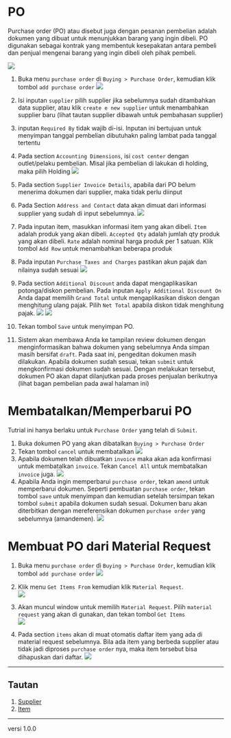 # PO
Purchase order (PO) atau disebut juga dengan pesanan pembelian adalah dokumen yang dibuat untuk menunjukkan barang yang ingin dibeli.  PO digunakan sebagai kontrak yang membentuk kesepakatan antara pembeli dan penjual mengenai barang yang ingin dibeli oleh pihak pembeli.

![](/assets/buying_flow_po..PNG)

1. Buka menu `purchase order` di `Buying > Purchase Order`, kemudian klik tombol `add purchase order`
![](/assets/po1.PNG)

2. Isi inputan `supplier` pilih supplier jika sebelumnya sudah ditambahkan data supplier, atau klik `create e new supplier` untuk menambahkan supplier baru (lihat tautan supplier dibawah untuk pembahasan supplier)

3. inputan `Required By` tidak wajib di-isi. Inputan ini bertujuan untuk menyimpan tanggal pembelian dibutuhakn paling lambat pada tanggal tertentu 

4. Pada section `Accounting Dimensions`, isi `cost center` dengan outlet/pelaku pembelian. Misal jika pembelian di lakukan di holding, maka pilih Holding
   ![](/assets/po2.PNG)

5. Pada section `Supplier Invoice Details`, apabila dari PO belum menerima dokumen dari supplier, maka tidak perlu diinput
   
6. Pada Section `Address and Contact` data akan dimuat dari informasi supplier yang sudah di input sebelumnya. 
   ![](/assets/po5.PNG)

7. Pada inputan item, masukkan informasi item yang akan dibeli. `Item` adalah produk yang akan dibeli. `Accepted Qty` adalah jumlah qty produk yang akan dibeli. `Rate` adalah nominal harga produk per 1 satuan. Klik tombol `Add Row` untuk menambahkan beberapa produk 

8. Pada inputan `Purchase Taxes and Charges` pastikan akun pajak dan nilainya sudah sesuai
   ![](/assets/po3.PNG)

9. Pada section `Additional Discount` anda dapat mengaplikasikan potonga/diskon pembelian.
   Pada inputan `Apply Additional Discount On` Anda dapat memilih `Grand Total` untuk mengaplikasikan diskon dengan menghitung ulang pajak. Pilih `Net Total` apabila diskon tidak menghitung pajak.
   ![](/assets/po6.PNG)
   ![](/assets/po7.PNG)

10. Tekan tombol `Save` untuk menyimpan PO.

11. Sistem akan membawa Anda ke tampilan review dokumen dengan menginformasikan bahwa dokumen yang sebelumnya Anda simpan masih bersifat `draft`. Pada saat ini, pengeditan dokumen masih dilakukan. Apabila dokumen sudah sesuai, tekan `submit` untuk mengkonfirmasi dokumen sudah sesuai. Dengan melakukan tersebut, dokumen PO akan dapat dilanjutkan pada proses penjualan berikutnya (lihat bagan pembelian pada awal halaman ini)

# Membatalkan/Memperbarui PO
Tutrial ini hanya berlaku untuk `Purchase Order` yang telah di `Submit`.

1. Buka dokumen PO yang akan dibatalkan `Buying > Purchase Order`
2. Tekan tombol `cancel` untuk membatalkan
   ![](/assets/po_cancel_00.png)
3. Apabila dokumen telah dibuatkan `invoice` maka akan ada konfirmasi untuk membatalkan `invoice`.  Tekan `Cancel All` untuk membatalkan `invoice` juga.
   ![](/assets/po_cancel_01.png)
4. Apabila Anda ingin memperbarui `purchase order`, tekan `amend` untuk memperbarui dokumen. Seperti pembuatan `purchase order`, tekan tombol `save` untuk menyimpan dan kemudian setelah tersimpan tekan tombol `submit` apabila dokumen sudah sesuai. Dokumen baru akan diterbitkan dengan mereferensikan dokumen `purchase order` yang sebelumnya (amandemen).
   ![](/assets/po_amend_01.png)

# Membuat PO dari Material Request

1. Buka menu `purchase order` di `Buying > Purchase Order`, kemudian klik tombol `add purchase order`
![](/assets/po1.PNG)

2. Klik menu `Get Items From` kemudian klik `Material Request`.  
![](/assets/po8.PNG)

3. Akan muncul window untuk memilih `Material Request`. Pilih `material request` yang akan di gunakan, dan tekan tombol `Get Items`  
![](/assets/po9.PNG)

1. Pada section `items` akan di muat otomatis daftar item yang ada di material request sebelumnya. Bila ada item yang berbeda supplier atau tidak jadi diproses `purchase order` nya, maka item tersebut bisa dihapuskan dari daftar. 
![](/assets/po10.PNG)


------------------
## Tautan
1. [Supplier](./supplier.md)
1. [Item](./item.md)

------------------
versi 1.0.0
